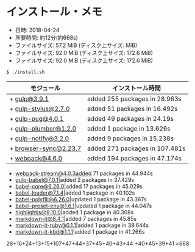 # インストール・メモ

* 日時: 2018-04-24
* 所要時間: 約12分(約668s)
* ファイルサイズ: 57.2 MiB (ディスク上サイズ:  MiB)
* ファイルサイズ: 92.0 MiB (ディスク上サイズ: 172.6 MiB)
* ファイルサイズ: 92.0 MiB (ディスク上サイズ: 172.6 MiB)

```sh
$ ./install.sh
```

モジュール|インストール時間
----------|----------------
+ gulp@3.9.1|added 255 packages in 28.963s
+ gulp-stylus@2.7.0|added 51 packages in 16.492s
+ gulp-pug@4.0.1|added 49 packages in 24.19s
+ gulp-plumber@1.2.0|added 1 package in 13.626s
+ gulp-notify@3.2.0|added 9 packages in 15.238s
+ browser-sync@2.23.7|added 271 packages in 107.481s
+ webpack@4.6.0|added 194 packages in 47.174s
+ webpack-stream@4.0.3added 71 packages in 44.944s
+ gulp-babel@7.0.1|added 2 packages in 37.429s
+ babel-core@6.26.0|added 17 packages in 45.029s
+ babel-loader@7.1.4|added 1 package in 40.102s
+ babel-polyfill@6.26.0|updated 1 package in 43.367s
+ babel-preset-env@1.6.1|updated 1 package in 44.047s
+ highlightjs@9.10.0|added 1 package in 40.308s
+ markdown-it@8.4.1|added 7 packages in 45.85s
+ markdown-it-ruby@0.1.1|added 1 package in 39.644s
+ markdown-it-kbd@1.1.1|added 1 package in 41.266s

28+16+24+13+15+107+47+44+37+45+40+43+44
+40+45+39+41
=668
